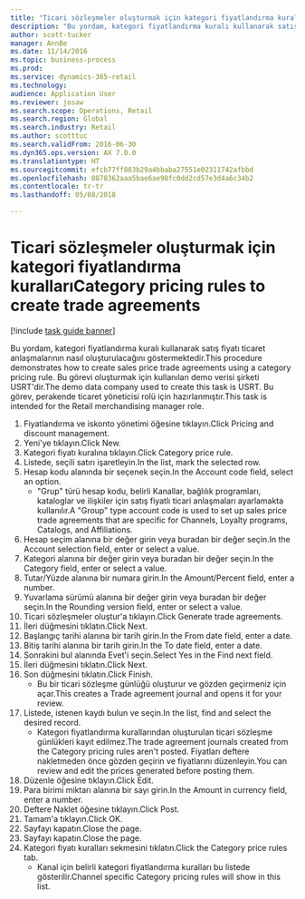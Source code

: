 ```yaml
--- 
title: "Ticari sözleşmeler oluşturmak için kategori fiyatlandırma kuralları"
description: "Bu yordam, kategori fiyatlandırma kuralı kullanarak satış fiyatı ticaret anlaşmalarının nasıl oluşturulacağını göstermektedir."
author: scott-tucker
manager: AnnBe
ms.date: 11/14/2016
ms.topic: business-process
ms.prod: 
ms.service: dynamics-365-retail
ms.technology: 
audience: Application User
ms.reviewer: josaw
ms.search.scope: Operations, Retail
ms.search.region: Global
ms.search.industry: Retail
ms.author: scotttuc
ms.search.validFrom: 2016-06-30
ms.dyn365.ops.version: AX 7.0.0
ms.translationtype: HT
ms.sourcegitcommit: efcb77ff883b29a4bbaba27551e02311742afbbd
ms.openlocfilehash: 8878362aaa5bae6ae98fc0dd2cd57e3d4a6c34b2
ms.contentlocale: tr-tr
ms.lasthandoff: 05/08/2018

---
```

# <a name="category-pricing-rules-to-create-trade-agreements"></a><span data-ttu-id="08140-103">Ticari sözleşmeler oluşturmak için kategori fiyatlandırma kuralları</span><span class="sxs-lookup"><span data-stu-id="08140-103">Category pricing rules to create trade agreements</span></span>

[!include [task guide banner](../includes/task-guide-banner.md)]

<span data-ttu-id="08140-104">Bu yordam, kategori fiyatlandırma kuralı kullanarak satış fiyatı ticaret anlaşmalarının nasıl oluşturulacağını göstermektedir.</span><span class="sxs-lookup"><span data-stu-id="08140-104">This procedure demonstrates how to create sales price trade agreements using a category pricing rule.</span></span> <span data-ttu-id="08140-105">Bu görevi oluşturmak için kullanılan demo verisi şirketi USRT'dir.</span><span class="sxs-lookup"><span data-stu-id="08140-105">The demo data company used to create this task is USRT.</span></span> <span data-ttu-id="08140-106">Bu görev, perakende ticaret yöneticisi rolü için hazırlanmıştır.</span><span class="sxs-lookup"><span data-stu-id="08140-106">This task is intended for the Retail merchandising manager role.</span></span>

1. <span data-ttu-id="08140-107">Fiyatlandırma ve iskonto yönetimi öğesine tıklayın.</span><span class="sxs-lookup"><span data-stu-id="08140-107">Click Pricing and discount management.</span></span>
2. <span data-ttu-id="08140-108">Yeni'ye tıklayın.</span><span class="sxs-lookup"><span data-stu-id="08140-108">Click New.</span></span>
3. <span data-ttu-id="08140-109">Kategori fiyatı kuralına tıklayın.</span><span class="sxs-lookup"><span data-stu-id="08140-109">Click Category price rule.</span></span>
4. <span data-ttu-id="08140-110">Listede, seçili satırı işaretleyin.</span><span class="sxs-lookup"><span data-stu-id="08140-110">In the list, mark the selected row.</span></span>
5. <span data-ttu-id="08140-111">Hesap kodu alanında bir seçenek seçin.</span><span class="sxs-lookup"><span data-stu-id="08140-111">In the Account code field, select an option.</span></span>
    * <span data-ttu-id="08140-112">"Grup" türü hesap kodu, belirli Kanallar, bağlılık programları, kataloglar ve ilişkiler için satış fiyatlı ticari anlaşmaları ayarlamakta kullanılır.</span><span class="sxs-lookup"><span data-stu-id="08140-112">A "Group" type account code is used to set up sales price trade agreements that are specific for Channels, Loyalty programs, Catalogs, and Affiliations.</span></span>  
6. <span data-ttu-id="08140-113">Hesap seçim alanına bir değer girin veya buradan bir değer seçin.</span><span class="sxs-lookup"><span data-stu-id="08140-113">In the Account selection field, enter or select a value.</span></span>
7. <span data-ttu-id="08140-114">Kategori alanına bir değer girin veya buradan bir değer seçin.</span><span class="sxs-lookup"><span data-stu-id="08140-114">In the Category field, enter or select a value.</span></span>
8. <span data-ttu-id="08140-115">Tutar/Yüzde alanına bir numara girin.</span><span class="sxs-lookup"><span data-stu-id="08140-115">In the Amount/Percent field, enter a number.</span></span>
9. <span data-ttu-id="08140-116">Yuvarlama sürümü alanına bir değer girin veya buradan bir değer seçin.</span><span class="sxs-lookup"><span data-stu-id="08140-116">In the Rounding version field, enter or select a value.</span></span>
10. <span data-ttu-id="08140-117">Ticari sözleşmeler oluştur'a tıklayın.</span><span class="sxs-lookup"><span data-stu-id="08140-117">Click Generate trade agreements.</span></span>
11. <span data-ttu-id="08140-118">İleri düğmesini tıklatın.</span><span class="sxs-lookup"><span data-stu-id="08140-118">Click Next.</span></span>
12. <span data-ttu-id="08140-119">Başlangıç tarihi alanına bir tarih girin.</span><span class="sxs-lookup"><span data-stu-id="08140-119">In the From date field, enter a date.</span></span>
13. <span data-ttu-id="08140-120">Bitiş tarihi alanına bir tarih girin.</span><span class="sxs-lookup"><span data-stu-id="08140-120">In the To date field, enter a date.</span></span>
14. <span data-ttu-id="08140-121">Sonrakini bul alanında Evet'i seçin.</span><span class="sxs-lookup"><span data-stu-id="08140-121">Select Yes in the Find next field.</span></span>
15. <span data-ttu-id="08140-122">İleri düğmesini tıklatın.</span><span class="sxs-lookup"><span data-stu-id="08140-122">Click Next.</span></span>
16. <span data-ttu-id="08140-123">Son düğmesini tıklatın.</span><span class="sxs-lookup"><span data-stu-id="08140-123">Click Finish.</span></span>
    * <span data-ttu-id="08140-124">Bu bir ticari sözleşme günlüğü oluşturur ve gözden geçirmeniz için açar.</span><span class="sxs-lookup"><span data-stu-id="08140-124">This creates a Trade agreement journal and opens it for your review.</span></span>  
17. <span data-ttu-id="08140-125">Listede, istenen kaydı bulun ve seçin.</span><span class="sxs-lookup"><span data-stu-id="08140-125">In the list, find and select the desired record.</span></span>
    * <span data-ttu-id="08140-126">Kategori fiyatlandırma kurallarından oluşturulan ticari sözleşme günlükleri kayıt edilmez.</span><span class="sxs-lookup"><span data-stu-id="08140-126">The trade agreement journals created from the Category pricing rules aren't posted.</span></span> <span data-ttu-id="08140-127">Fiyatları deftere nakletmeden önce gözden geçirin ve fiyatlarını düzenleyin.</span><span class="sxs-lookup"><span data-stu-id="08140-127">You can  review and edit the prices generated before posting them.</span></span>  
18. <span data-ttu-id="08140-128">Düzenle öğesine tıklayın.</span><span class="sxs-lookup"><span data-stu-id="08140-128">Click Edit.</span></span>
19. <span data-ttu-id="08140-129">Para birimi miktarı alanına bir sayı girin.</span><span class="sxs-lookup"><span data-stu-id="08140-129">In the Amount in currency field, enter a number.</span></span>
20. <span data-ttu-id="08140-130">Deftere Naklet öğesine tıklayın.</span><span class="sxs-lookup"><span data-stu-id="08140-130">Click Post.</span></span>
21. <span data-ttu-id="08140-131">Tamam'a tıklayın.</span><span class="sxs-lookup"><span data-stu-id="08140-131">Click OK.</span></span>
22. <span data-ttu-id="08140-132">Sayfayı kapatın.</span><span class="sxs-lookup"><span data-stu-id="08140-132">Close the page.</span></span>
23. <span data-ttu-id="08140-133">Sayfayı kapatın.</span><span class="sxs-lookup"><span data-stu-id="08140-133">Close the page.</span></span>
24. <span data-ttu-id="08140-134">Kategori fiyatı kuralları sekmesini tıklatın.</span><span class="sxs-lookup"><span data-stu-id="08140-134">Click the Category price rules tab.</span></span>
    * <span data-ttu-id="08140-135">Kanal için belirli kategori fiyatlandırma kuralları bu listede gösterilir.</span><span class="sxs-lookup"><span data-stu-id="08140-135">Channel specific Category pricing rules will show in this list.</span></span>  


